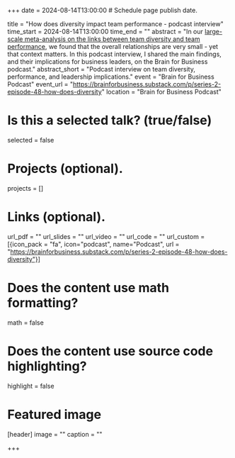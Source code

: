+++
date = 2024-08-14T13:00:00  # Schedule page publish date.

title = "How does diversity impact team performance - podcast interview"
time_start = 2024-08-14T13:00:00
time_end = ""
abstract = "In our [large-scale meta-analysis on the links between team diversity and team performance](https://www.lukaswallrich.coffee/publication/diversity-meta/), we found that the overall relationships are very small - yet that context matters. In this podcast interview, I shared the main findings, and their implications for business leaders, on the Brain for Business podcast."
abstract_short = "Podcast interview on team diversity, performance, and leadership implications."
event = "Brain for Business Podcast"
event_url = "https://brainforbusiness.substack.com/p/series-2-episode-48-how-does-diversity"
location = "Brain for Business Podcast"

# Is this a selected talk? (true/false)
selected = false

# Projects (optional).
projects = []

# Links (optional).
url_pdf = ""
url_slides = ""
url_video = ""
url_code = ""
url_custom = [{icon_pack = "fa", icon="podcast", name="Podcast", url = "https://brainforbusiness.substack.com/p/series-2-episode-48-how-does-diversity"}]

# Does the content use math formatting?
math = false

# Does the content use source code highlighting?
highlight = false

# Featured image
[header]
image = ""
caption = ""

+++